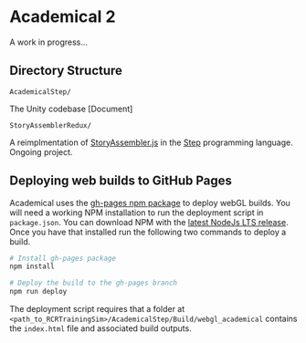 # Academical 2

A work in progress...

## Directory Structure

    AcademicalStep/

The Unity codebase [Document]

    StoryAssemblerRedux/

A reimplmentation of [StoryAssembler.js](https://github.com/LudoNarrative/StoryAssembler/wiki/Authoring-Patterns) in the [Step](https://github.com/ianhorswill/Step) programming language. Ongoing project.

## Deploying web builds to GitHub Pages

Academical uses the [gh-pages npm package](https://www.npmjs.com/package/gh-pages) to deploy webGL builds. You will need a working NPM installation to run the deployment script in `package.json`. You can download NPM with the [latest NodeJs LTS release](https://nodejs.org/en). Once you have that installed run the following two commands to deploy a build.

```bash
# Install gh-pages package
npm install

# Deploy the build to the gh-pages branch
npm run deploy
```

The deployment script requires that a folder at `<path_to_RCRTrainingSim>/AcademicalStep/Build/webgl_academical` contains the `index.html` file and associated build outputs.
